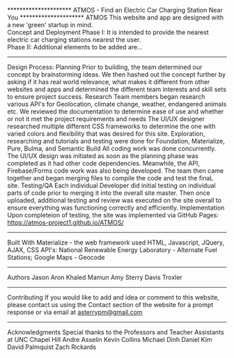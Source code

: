 *********************  ATMOS - Find an Electric Car Charging Station Near You  ********************* 
ATMOS
This website and app are designed with a new 'green' startup in mind.  
Concept and Deployment
Phase I:
It is intended to provide the nearest electric car charging stations nearest the user.  
Phase II:
Additional elements to be added are...<!--fill in next steps here-->
****************************************************************************************************
Design Process:
Planning
Prior to building, the team determined our concept by brainstorming ideas.  We then hashed out the concept further by asking if it has real world relevance, what makes it different from other websites and apps and determined the different team interests and skill sets to ensure project success.
Research
Team members began research various API's for Geolocation, climate change, weather, endangered animals etc.  We reviewed the documentation to determine ease of use and whether or not it met the project requirements and needs
The UI/UX designer researched multiple different CSS frameworks to determine the one with varied colors and flexibility that was desired for this site.  Exploration, researching and tutorials and testing were done for Foundation, Materialize, Pure, Bulma, and Semantic
Build
All coding work was done concurrently.  The UI/UX design was initiated as soon as the planning phase was completed as it had other code dependencies.  Meanwhile, the API, Firebase/Forms code work was also being developed.  The team then came together and began merging files to compile the code and test the finaL site.
Testing/QA
Each individual Developer did initial testing on individual parts of code prior to merging it into the overall site master.  Then once uploaded, additional testing and review was executed on the site overall to ensure everything was functioning correctly and efficiently.
Implementation
Upon completeion of testing, the site was implemented via GitHub Pages: https://atmos-project1.github.io/ATMOS/
****************************************************************************************************
Built With
Materialize - the web framework used
HTML, Javascript, JQuery, AJAX, CSS 
API's: National Renewable Energy Laboratory - Alternate Fuel Stations; Google Maps - Geocode
****************************************************************************************************
Authors
Jason Aron 
Khaled Mamun 
Amy Sterry 
Davis Troxler
****************************************************************************************************
Contributing
If you would like to add and idea or comment to this website, please contact us using the Contact section of the website for a prompt response or via email at asterrypm@gmail.com
****************************************************************************************************
Acknowledgments
Special thanks to the Professors and Teacher Assistants at UNC Chapel Hill
Andre Asselin
Kevin Collins
Michael Dinh
Daniel Kim
David Palmquist
Zach Rickards